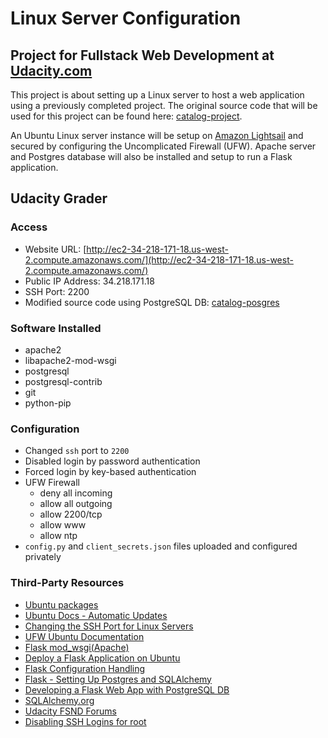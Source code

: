 # Linux Server Configuration

## Project for Fullstack Web Development at [Udacity.com](http://udacity.com)
This project is about setting up a Linux server to host a web application using
a previously completed project. The original source code that will be used for
this project can be found here: [catalog-project](https://github.com/junclemente/catalog_project).

An Ubuntu Linux server instance will be setup on [Amazon Lightsail](http://lighsail.aws.amazon.com)
and secured by configuring the Uncomplicated Firewall (UFW).
Apache server and Postgres database will also be installed and setup to run a
Flask application.

## Udacity Grader

### Access
* Website URL: [http://ec2-34-218-171-18.us-west-2.compute.amazonaws.com/](http://ec2-34-218-171-18.us-west-2.compute.amazonaws.com/)
* Public IP Address: 34.218.171.18
* SSH Port: 2200
* Modified source code using PostgreSQL DB: [catalog-posgres](https://github.com/junclemente/catalog-postgres)


### Software Installed
* apache2
* libapache2-mod-wsgi
* postgresql
* postgresql-contrib
* git
* python-pip

### Configuration
* Changed `ssh` port to `2200`
* Disabled login by password authentication
* Forced login by key-based authentication
* UFW Firewall
  * deny all incoming
  * allow all outgoing
  * allow 2200/tcp
  * allow www
  * allow ntp
* `config.py` and `client_secrets.json` files uploaded and configured privately

### Third-Party Resources
* [Ubuntu packages](https://packages.ubuntu.com/)
* [Ubuntu Docs - Automatic Updates](https://help.ubuntu.com/lts/serverguide/automatic-updates.html)
* [Changing the SSH Port for Linux Servers](https://www.godaddy.com/help/changing-the-ssh-port-for-your-linux-server-7306)
* [UFW Ubuntu Documentation](https://help.ubuntu.com/community/UFW)
* [Flask mod_wsgi(Apache)](http://flask.pocoo.org/docs/0.12/deploying/mod_wsgi/)
* [Deploy a Flask Application on Ubuntu](https://www.digitalocean.com/community/tutorials/how-to-deploy-a-flask-application-on-an-ubuntu-vps)
* [Flask Configuration Handling](http://flask.pocoo.org/docs/0.12/config/)
* [Flask - Setting Up Postgres and SQLAlchemy](https://realpython.com/blog/python/flask-by-example-part-2-postgres-sqlalchemy-and-alembic/)
* [Developing a Flask Web App with PostgreSQL DB](https://blog.theodo.fr/2017/03/developping-a-flask-web-app-with-a-postresql-database-making-all-the-possible-errors/)
* [SQLAlchemy.org](https://www.sqlalchemy.org/)
* [Udacity FSND Forums](https://discussions.udacity.com/c/nd004-full-stack-broadcast)
* [Disabling SSH Logins for root](https://www.a2hosting.com/kb/getting-started-guide/accessing-your-account/disabling-ssh-logins-for-root#Disabling-SSH-login-for-root)
